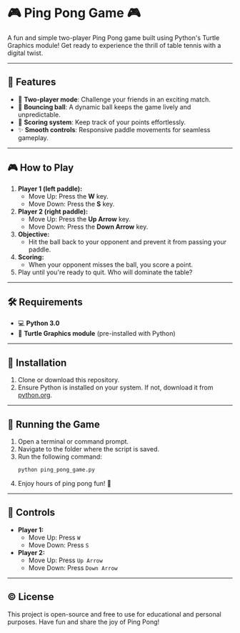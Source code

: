 
# 🎮 Ping Pong Game 🎮

A fun and simple two-player Ping Pong game built using Python's Turtle Graphics module! Get ready to experience the thrill of table tennis with a digital twist.

---

## 🔄 Features
- 🌟 **Two-player mode**: Challenge your friends in an exciting match.
- 🔬 **Bouncing ball**: A dynamic ball keeps the game lively and unpredictable.
- 🔢 **Scoring system**: Keep track of your points effortlessly.
- ✨ **Smooth controls**: Responsive paddle movements for seamless gameplay.

---

## 🎮 How to Play
1. **Player 1 (left paddle):** 
   - Move Up: Press the **W** key. 
   - Move Down: Press the **S** key.
2. **Player 2 (right paddle):**
   - Move Up: Press the **Up Arrow** key.
   - Move Down: Press the **Down Arrow** key.
3. **Objective:** 
   - Hit the ball back to your opponent and prevent it from passing your paddle.
4. **Scoring:** 
   - When your opponent misses the ball, you score a point.
5. Play until you're ready to quit. Who will dominate the table?

---

## 🛠️ Requirements
- 💻 **Python 3.0**
- 🎨 **Turtle Graphics module** (pre-installed with Python)

---

## 📖 Installation
1. Clone or download this repository.
2. Ensure Python is installed on your system. If not, download it from [python.org](https://www.python.org/).

---

## 🚀 Running the Game
1. Open a terminal or command prompt.
2. Navigate to the folder where the script is saved.
3. Run the following command:
   ```bash
   python ping_pong_game.py
   ```
4. Enjoy hours of ping pong fun! 🏓

---

## 🔧 Controls
- **Player 1:**
  - Move Up: Press `W`
  - Move Down: Press `S`
- **Player 2:**
  - Move Up: Press `Up Arrow`
  - Move Down: Press `Down Arrow`

---

## © License
This project is open-source and free to use for educational and personal purposes. Have fun and share the joy of Ping Pong!


